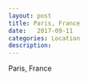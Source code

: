 ```yaml
---
layout: post
title: Paris, France
date:   2017-09-11
categories: Location
description: 
---
```


Paris, France